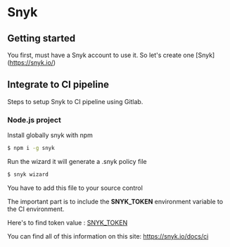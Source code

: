 # Snyk

## Getting started

You first, must have a Snyk account to use it. So let's create one [Snyk] (https://snyk.io/)

## Integrate to CI pipeline

Steps to setup Snyk to CI pipeline using Gitlab. 

### Node.js project

Install globally snyk with npm 

```bash
$ npm i -g snyk
```

Run the wizard it will generate a .snyk policy file

```bash
$ snyk wizard
```

You have to add this file to your source control

The important part is to include the **SNYK_TOKEN** environment variable to the CI environment. 

Here's to find token value : [SNYK_TOKEN](https://snyk.io/account/?fromGitHubAuth=true)

You can find all of this information on this site: https://snyk.io/docs/ci
